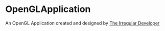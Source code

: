 # OpenGLApplication
An OpenGL Application created and designed by <a href="https://github.com/The-Irregular-Developer">The Irregular Developer</a>
